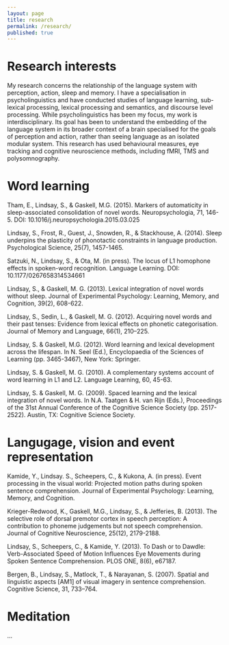 ```yaml
---
layout: page
title: research
permalink: /research/
published: true
---
```


# Research interests

My research concerns the relationship of the language system with perception, action, sleep and memory. I have a specialisation in psycholinguistics and have conducted studies of language learning, sub-lexical processing, lexical processing and semantics, and discourse level processing. While psycholinguistics has been my focus, my work is interdisciplinary. Its goal has been to understand the embedding of the language system in its broader context of a brain specialised for the goals of perception and action, rather than seeing language as an isolated modular system. This research has used behavioural measures, eye tracking and cognitive neuroscience methods, including fMRI, TMS and polysomnography.

# Word learning
Tham, E., Lindsay, S., & Gaskell, M.G. (2015). Markers of automaticity in sleep-associated consolidation of novel words. Neuropsychologia, 71, 146-5. DOI: 10.1016/j.neuropsychologia.2015.03.025

Lindsay, S., Frost, R., Guest, J., Snowden, R., & Stackhouse, A. (2014). Sleep underpins the plasticity of phonotactic constraints in language production. Psychological Science, 25(7), 1457-1465.

Satzuki, N., Lindsay, S., & Ota, M. (in press). The locus of L1 homophone effects in spoken-word recognition. Language Learning. DOI: 10.1177/0267658314534661

Lindsay, S., & Gaskell, M. G. (2013). Lexical integration of novel words without sleep. Journal of Experimental Psychology: Learning, Memory, and Cognition, 39(2), 608-622.

Lindsay, S., Sedin, L., & Gaskell, M. G. (2012). Acquiring novel words and their past tenses: Evidence from lexical effects on phonetic categorisation. Journal of Memory and Language, 66(1), 210–225.

Lindsay, S. & Gaskell, M.G. (2012). Word learning and lexical development across the lifespan. In N. Seel (Ed.), Encyclopaedia of the Sciences of Learning (pp. 3465-3467), New York: Springer.

Lindsay, S. & Gaskell, M. G. (2010). A complementary systems account of word learning in L1 and L2. Language Learning, 60, 45-63.

Lindsay, S. & Gaskell, M. G. (2009). Spaced learning and the lexical integration of novel words. In N.A. Taatgen & H. van Rijn (Eds.), Proceedings of the 31st Annual Conference of the Cognitive Science Society (pp. 2517-2522). Austin, TX: Cognitive Science Society.

# Langugage, vision and event representation
Kamide, Y., Lindsay. S., Scheepers, C., & Kukona, A. (in press).  Event processing in the visual world: Projected motion paths during spoken sentence comprehension. Journal of Experimental Psychology: Learning, Memory, and Cognition.

Krieger-Redwood, K., Gaskell, M.G., Lindsay, S., & Jefferies, B. (2013). The selective role of dorsal premotor cortex in speech perception: A contribution to phoneme judgements but not speech comprehension. Journal of Cognitive Neuroscience, 25(12), 2179-2188.

Lindsay, S., Scheepers, C., & Kamide, Y. (2013). To Dash or to Dawdle: Verb-Associated Speed of Motion Influences Eye Movements during Spoken Sentence Comprehension. PLOS ONE, 8(6), e67187.

Bergen, B., Lindsay, S., Matlock, T., & Narayanan, S. (2007). Spatial and linguistic aspects [AM1] of visual imagery in sentence comprehension. Cognitive Science, 31, 733–764.

# Meditation

...





